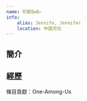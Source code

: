 ```yaml
---
name: 珍妮QwQ~
info:
    alias: Jennife, Jennifer
    location: 中國河北
---
```


## 簡介


## 經歷



條目貢獻：One-Among-Us
